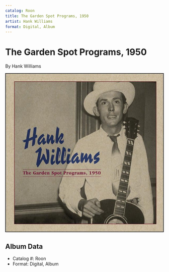 ```yaml
---
catalog: Roon
title: The Garden Spot Programs, 1950
artist: Hank Williams
format: Digital, Album
---
```


# The Garden Spot Programs, 1950

By Hank Williams

![](../../assets/albumcovers/Hank_Williams-The_Garden_Spot_Programs__1950.png)

## Album Data

- Catalog #: Roon
- Format: Digital, Album

